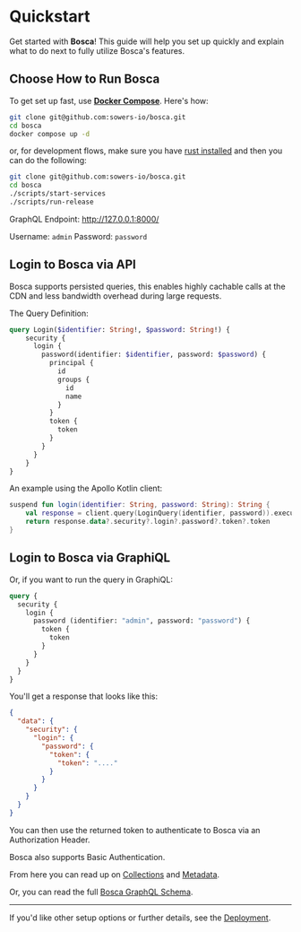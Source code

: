 # Quickstart
<primary-label ref="bosca"/>
<secondary-label ref="wip"/>
<secondary-label ref="alpha"/>

Get started with **Bosca**! This guide will help you set up quickly and explain what to do next to fully utilize Bosca's features.

## Choose How to Run Bosca

To get set up fast, use [**Docker Compose**](https://docs.docker.com/engine/install/). Here's how:

```bash
git clone git@github.com:sowers-io/bosca.git
cd bosca
docker compose up -d
```

or, for development flows, make sure you have [rust installed](https://rustup.rs/) and then you can do the following:

```bash
git clone git@github.com:sowers-io/bosca.git
cd bosca
./scripts/start-services
./scripts/run-release
```

GraphQL Endpoint: http://127.0.0.1:8000/

Username: `admin` Password: `password`

## Login to Bosca via API

<note>
Bosca supports persisted queries, this enables highly cachable calls at the CDN and less bandwidth overhead during 
large requests.
</note>

The Query Definition:

```graphql
query Login($identifier: String!, $password: String!) {
    security {
      login {
        password(identifier: $identifier, password: $password) {
          principal {
            id
            groups {
              id
              name
            }
          }
          token {
            token
          }
        }
      }
    }
}
```

An example using the Apollo Kotlin client:

```kotlin
suspend fun login(identifier: String, password: String): String {
    val response = client.query(LoginQuery(identifier, password)).execute()
    return response.data?.security?.login?.password?.token?.token
}
```

## Login to Bosca via GraphiQL

Or, if you want to run the query in GraphiQL:

```graphql
query {
  security {
    login {
      password (identifier: "admin", password: "password") {
        token {
          token
        }
      }
    }
  }
}
```

You'll get a response that looks like this:

```json
{
  "data": {
    "security": {
      "login": {
        "password": {
          "token": {
            "token": "...."
          }
        }
      }
    }
  }
}
```

You can then use the returned token to authenticate to Bosca via an Authorization Header.

Bosca also supports Basic Authentication.

From here you can read up on [Collections](Collections.md) and [Metadata](Metadata.md).

Or, you can read the full [Bosca GraphQL Schema](GraphQL.md).

---

If you'd like other setup options or further details, see the [Deployment](Deployment.md).